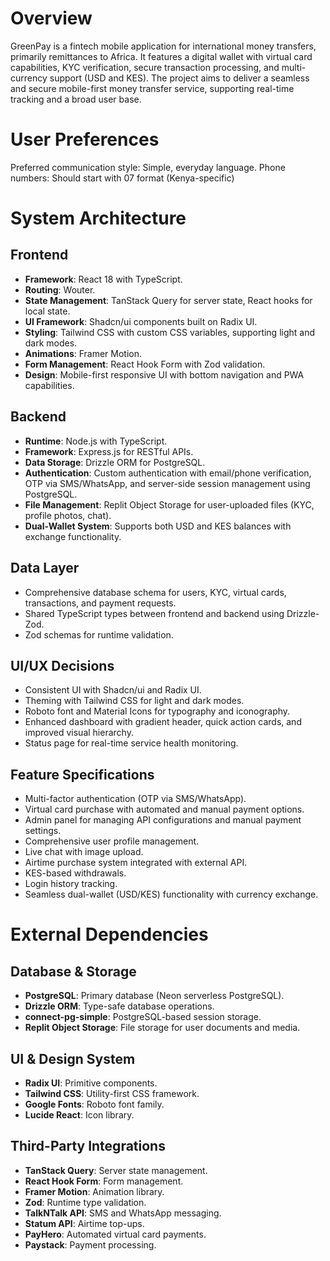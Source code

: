 # Overview

GreenPay is a fintech mobile application for international money transfers, primarily remittances to Africa. It features a digital wallet with virtual card capabilities, KYC verification, secure transaction processing, and multi-currency support (USD and KES). The project aims to deliver a seamless and secure mobile-first money transfer service, supporting real-time tracking and a broad user base.

# User Preferences

Preferred communication style: Simple, everyday language.
Phone numbers: Should start with 07 format (Kenya-specific)

# System Architecture

## Frontend
- **Framework**: React 18 with TypeScript.
- **Routing**: Wouter.
- **State Management**: TanStack Query for server state, React hooks for local state.
- **UI Framework**: Shadcn/ui components built on Radix UI.
- **Styling**: Tailwind CSS with custom CSS variables, supporting light and dark modes.
- **Animations**: Framer Motion.
- **Form Management**: React Hook Form with Zod validation.
- **Design**: Mobile-first responsive UI with bottom navigation and PWA capabilities.

## Backend
- **Runtime**: Node.js with TypeScript.
- **Framework**: Express.js for RESTful APIs.
- **Data Storage**: Drizzle ORM for PostgreSQL.
- **Authentication**: Custom authentication with email/phone verification, OTP via SMS/WhatsApp, and server-side session management using PostgreSQL.
- **File Management**: Replit Object Storage for user-uploaded files (KYC, profile photos, chat).
- **Dual-Wallet System**: Supports both USD and KES balances with exchange functionality.

## Data Layer
- Comprehensive database schema for users, KYC, virtual cards, transactions, and payment requests.
- Shared TypeScript types between frontend and backend using Drizzle-Zod.
- Zod schemas for runtime validation.

## UI/UX Decisions
- Consistent UI with Shadcn/ui and Radix UI.
- Theming with Tailwind CSS for light and dark modes.
- Roboto font and Material Icons for typography and iconography.
- Enhanced dashboard with gradient header, quick action cards, and improved visual hierarchy.
- Status page for real-time service health monitoring.

## Feature Specifications
- Multi-factor authentication (OTP via SMS/WhatsApp).
- Virtual card purchase with automated and manual payment options.
- Admin panel for managing API configurations and manual payment settings.
- Comprehensive user profile management.
- Live chat with image upload.
- Airtime purchase system integrated with external API.
- KES-based withdrawals.
- Login history tracking.
- Seamless dual-wallet (USD/KES) functionality with currency exchange.

# External Dependencies

## Database & Storage
- **PostgreSQL**: Primary database (Neon serverless PostgreSQL).
- **Drizzle ORM**: Type-safe database operations.
- **connect-pg-simple**: PostgreSQL-based session storage.
- **Replit Object Storage**: File storage for user documents and media.

## UI & Design System
- **Radix UI**: Primitive components.
- **Tailwind CSS**: Utility-first CSS framework.
- **Google Fonts**: Roboto font family.
- **Lucide React**: Icon library.

## Third-Party Integrations
- **TanStack Query**: Server state management.
- **React Hook Form**: Form management.
- **Framer Motion**: Animation library.
- **Zod**: Runtime type validation.
- **TalkNTalk API**: SMS and WhatsApp messaging.
- **Statum API**: Airtime top-ups.
- **PayHero**: Automated virtual card payments.
- **Paystack**: Payment processing.